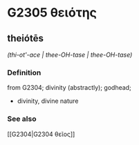 # G2305 θειότης

## theiótēs

_(thi-ot'-ace | thee-OH-tase | thee-OH-tase)_

### Definition

from G2304; divinity (abstractly); godhead; 

- divinity, divine nature

### See also

[[G2304|G2304 θεῖος]]
